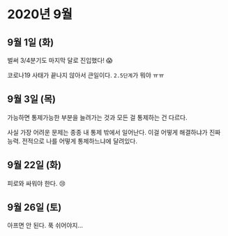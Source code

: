 # 2020년 9월

## 9월 1일 (화)

벌써 3/4분기도 마지막 달로 진입했다! 😱

코로나19 사태가 끝나지 않아서 큰일이다. `2.5단계`가 뭐야 ㅠㅠ

## 9월 3일 (목)

가능하면 통제가능한 부분을 늘려가는 것과 모든 걸 통제하는 건 다르다.

사실 가장 어려운 문제는 종종 내 통제 밖에서 일어난다. 이걸 어떻게 해결하냐가 진짜 능력.
전적으로 나를 어떻게 통제하느냐에 달려있다.

## 9월 22일 (화)

피로와 싸워야 한다. 😢

## 9월 26일 (토)

아프면 안 된다. 푹 쉬어야지...
